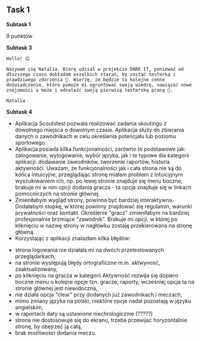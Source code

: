 ## Task 1

<b>Subtask 1</b>

9 punktów 

<b>Subtask 3</b>

`Hello! 😊`

  `Nazywam się Natalia. Biorę udział w projekcie DARE IT, ponieważ od dłuższego czasu dokładam wszelkich starań, by zostać testerką z prawdziwego zdarzenia 🙂.
Wierzę, że będzie to kolejne cenne doświadczenie, które pomoże mi ugruntować swoją wiedzę, nawiązać nowe znajomości a może i odnaleźć swoją pierwszą testerską pracę 🙂.`

`Natalia`

<b>Subtask 4</b>

* Aplikacja Scoutstest pozwala realizować zadania skoutingu z dowolnego miejsca o dowolnym czasie. Aplikacja służy do zbierania danych o zawodnikach w celu określenia potencjału lub poziomu sportowego.
* Aplikacja posiada kilka funkcjonalności, zarówno te podstawowe jak: zalogowanie, wylogowanie, wybór języka, jak i te typowe dla kategorii aplikacji: dodawanie zawodników, tworzenie raportów, historia aktywności. Uważam, że funkcjonalności jak i cała strona nie są do końca intuicyjne, przeglądając stronę miałam problem z intuicyjnym wyszukiwaniem ich, np. po lewej stronie znajduje się menu boczne, brakuje mi w nim opcji dodania gracza - ta opcja znajduje się w linkach pomocniczych na stronie głównej. 
* Zmieniłabym wygląd strony, powinna być bardziej interaktywna. Dodałabym stopkę, w której powinny znajdować się regulamin, warunki prywatności oraz kontakt. Określenie "gracz" zmieniłabym na bardziej profesjonalnie brzmiące "zawodnik". Brakuje mi opcji, w której po kliknięciu w nazwę strony w nagłówku zostaję przekierowana na stronę główną.
* Korzystając z aplikacji znalazłam kilka błędów:
- strona logowania nie działała mi na dwóch przetestowanych przeglądarkach,
- na stronie występują błędy ortograficzne m.in. aktwynosć, zaaktualizowany,
- po kliknięciu na gracza w kategorii Aktywność rozwija się dopiero boczne menu o kolejne opcje tzn. gracze, raporty, wcześniej opcja ta na stronie głównej jest niewidoczna,
- nie działa opcja "clear" przy dodanych już zawodnikach i meczach,
- mimo zmiany języka na polski, niektóre opcje nadal pozostają w języku angielskim,
- w raportach daty są ustawione niechrologicznie (?????)
- strona nie dostosowuje się do ekranu, trzeba przewijać horyzontalnie stronę, by obejrzeć ją całą,
- brak możliwości dodania meczu.
